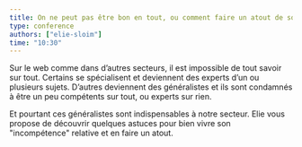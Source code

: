 ```yaml
---
title: On ne peut pas être bon en tout, ou comment faire un atout de son incompétence
type: conference
authors: ["elie-sloim"]
time: "10:30"
---
```


Sur le web comme dans d’autres secteurs, il est impossible de tout savoir sur tout. Certains se spécialisent et deviennent des experts d’un ou plusieurs sujets. D’autres deviennent des généralistes et ils sont condamnés à être un peu compétents sur tout, ou experts sur rien.

Et pourtant ces généralistes sont indispensables à notre secteur. Elie vous propose de découvrir quelques astuces pour bien vivre son "incompétence" relative et en faire un atout.
